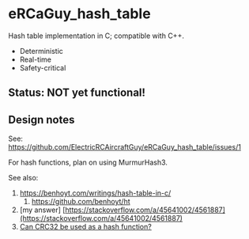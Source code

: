 # eRCaGuy_hash_table
Hash table implementation in C; compatible with C++. 

- Deterministic
- Real-time
- Safety-critical

## Status: NOT yet functional!

## Design notes

See: https://github.com/ElectricRCAircraftGuy/eRCaGuy_hash_table/issues/1

For hash functions, plan on using MurmurHash3. 

See also:
1. https://benhoyt.com/writings/hash-table-in-c/
    1. https://github.com/benhoyt/ht
3. [my answer] [https://stackoverflow.com/a/45641002/4561887](https://stackoverflow.com/a/45641002/4561887)
4. [Can CRC32 be used as a hash function?](https://stackoverflow.com/q/10953958/4561887)
